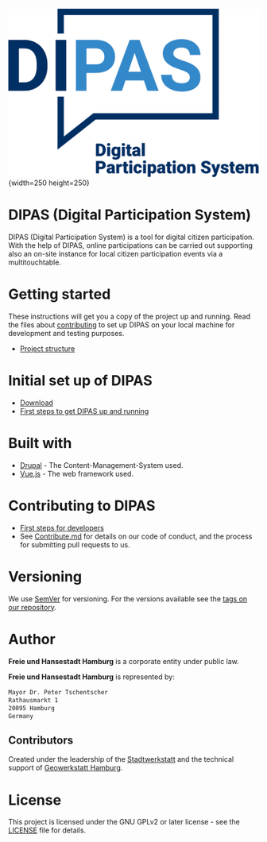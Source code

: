 ![dipaslogo](dipaslogo.jpg){width=250 height=250}

DIPAS (Digital Participation System)
=====

DIPAS (Digital Participation System) is a tool for digital citizen participation. With the help of DIPAS, online participations can be carried out supporting also an on-site instance for local citizen participation events via a multitouchtable.

# Getting started

These instructions will get you a copy of the project up and running. Read the files about [contributing](#contributing_to_dipas) to set up DIPAS on your local machine for development and testing purposes.

* [Project structure](doc/structure.md)

# Initial set up of DIPAS

* [Download](https://bitbucket.org/geowerkstatt-hamburg/dipas/downloads/)
* [First steps to get DIPAS up and running](doc/first_steps.md)

# Built with

* [Drupal](https://www.drupal.de) - The Content-Management-System used.
* [Vue.js](https://vuejs.org) - The web framework used.

# Contributing to DIPAS

* [First steps for developers](doc/setup_dev_environment.md)
* See [Contribute.md](doc/contribute.md) for details on our code of conduct, and the process for submitting pull requests to us.

# Versioning
We use [SemVer](http://semver.org/) for versioning. For the versions available see the [tags on our repository](https://bitbucket.org/geowerkstatt-hamburg/beteiligungsmodul2/commits).

# Author
**Freie und Hansestadt Hamburg** is a corporate entity under public law.

**Freie und Hansestadt Hamburg** is represented by:

```
Mayor Dr. Peter Tschentscher
Rathausmarkt 1
20095 Hamburg
Germany
```


## Contributors

Created under the leadership of the [Stadtwerkstatt](https://www.hamburg.de/stadtwerkstatt) and the technical support of [Geowerkstatt Hamburg](https://www.hamburg.de/geowerkstatt/).

# License

This project is licensed under the GNU GPLv2 or later license - see the [LICENSE](https://bitbucket.org/geowerkstatt-hamburg/dipas/src/dev/LICENSE.txt) file for details.
